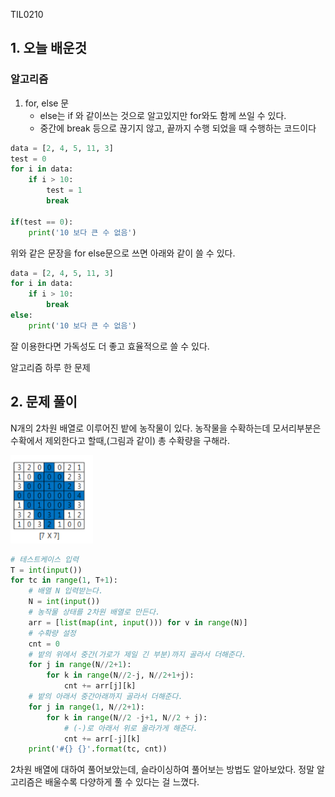 TIL0210

## 1. 오늘 배운것

### 알고리즘

1. for, else 문
   - else는 if 와 같이쓰는 것으로 알고있지만 for와도 함께 쓰일 수 있다.
   - 중간에 break 등으로 끊기지 않고, 끝까지 수행 되었을 때 수행하는 코드이다

``````python
data = [2, 4, 5, 11, 3]
test = 0
for i in data:
    if i > 10:
        test = 1
        break
        
if(test == 0):
    print('10 보다 큰 수 없음')
``````

위와 같은 문장을 for else문으로 쓰면 아래와 같이 쓸 수 있다.

``````python
data = [2, 4, 5, 11, 3]
for i in data:
    if i > 10:
        break
else:
    print('10 보다 큰 수 없음')
``````

잘 이용한다면 가독성도 더 좋고 효율적으로 쓸 수 있다.



알고리즘 하루 한 문제

## 2. 문제 풀이

N개의 2차원 배열로 이루어진 밭에 농작물이 있다. 농작물을 수확하는데 모서리부분은 수확에서 제외한다고 할때,(그림과 같이) 총 수확량을 구해라.

![image-20210210135027674](TIL0210.assets/image-20210210135027674.png)

``````python
# 테스트케이스 입력
T = int(input())
for tc in range(1, T+1):
    # 배열 N 입력받는다.
    N = int(input())
    # 농작물 상태를 2차원 배열로 만든다.
    arr = [list(map(int, input())) for v in range(N)]
    # 수확량 설정
    cnt = 0
    # 밭의 위에서 중간(가로가 제일 긴 부분)까지 골라서 더해준다.
    for j in range(N//2+1):
        for k in range(N//2-j, N//2+1+j):
            cnt += arr[j][k]
    # 밭의 아래서 중간아래까지 골라서 더해준다.
    for j in range(1, N//2+1):
        for k in range(N//2 -j+1, N//2 + j):
            # (-)로 아래서 위로 올라가게 해준다.
            cnt += arr[-j][k]
    print('#{} {}'.format(tc, cnt))
``````

2차원 배열에 대하여 풀어보았는데, 슬라이싱하여 풀어보는 방법도 알아보았다. 정말 알고리즘은 배울수록 다양하게 풀 수 있다는 걸 느꼈다.